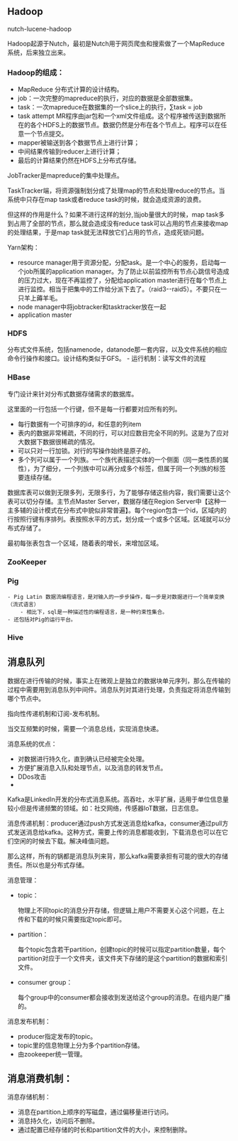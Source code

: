 
## Hadoop
nutch-lucene-hadoop

Hadoop起源于Nutch，最初是Nutch用于网页爬虫和搜索做了一个MapReduce系统，后来独立出来。

### Hadoop的组成：
- MapReduce
分布式计算的设计结构。
- job：一次完整的mapreduce的执行，对应的数据是全部数据集。
- task：一次mapreduce在数据集的一个slice上的执行，∑task = job
- task attempt
MR程序由jar包和一个xml文件组成。这个程序被传送到数据所在的各个HDFS上的数据节点。数据仍然是分布在各个节点上。程序可以在任意一个节点提交。
- mapper被输送到各个数据节点上进行计算；
- 中间结果传输到reducer上进行计算；
- 最后的计算结果仍然在HDFS上分布式存储。

JobTracker是mapreduce的集中处理点。

TaskTracker端，将资源强制划分成了处理map的节点和处理reduce的节点。当系统中只存在map task或者reduce task的时候，就会造成资源的浪费。

但这样的作用是什么？如果不进行这样的划分,当job量很大的时候，map task多到占用了全部的节点，那么就会造成没有reduce task可以占用的节点来接收map的处理结果，于是map task就无法释放它们占用的节点，造成死锁问题。

Yarn架构：
- resource manager用于资源分配，分配task。是一个中心的服务，启动每一个job所属的application manager。为了防止以前监控所有节点心跳信号造成的压力过大，现在不再监控了，分配给application master进行在每个节点上进行监控。相当于把集中的工作给分派下去了。（raid3--raid5）。不要只在一只羊上薅羊毛。
- node manager中将jobtracker和tasktracker放在一起
- application master

### HDFS
分布式文件系统，包括namenode，datanode那一套内容，以及文件系统的相应命令行操作和接口。设计结构类似于GFS。
    - 运行机制：读写文件的流程

### HBase
专门设计来针对分布式数据存储需求的数据库。

这里面的一行包括一个行键，但不是每一行都要对应所有的列。
- 每行数据有一个可排序的id，和任意的列item
- 表内的数据非常稀疏，不同的行，可以对应数目完全不同的列。这是为了应对大数据下数据很稀疏的情况。
- 可以只对一行加锁。对行的写操作始终是原子的。
- 多个列可以属于一个列族。一个族代表描述实体的一个侧面（同一类性质的属性），为了细分，一个列族中可以再分成多个标签，但属于同一个列族的标签要连续存储。

数据库表可以做到无限多列，无限多行，为了能够存储这些内容，我们需要让这个表可以切分存储。主节点Master Server，数据存储在Region Server中【这种一主多辅的设计模式在分布式中貌似非常普遍】。每个region包含一个id，区域内的行按照行键有序排列。表按照水平的方式，划分成一个或多个区域。区域就可以分布式存储了。

最初每张表包含一个区域，随着表的增长，来增加区域。

### ZooKeeper
### Pig
    - Pig Latin 数据流编程语言，是对输入的一步步操作，每一步是对数据进行一个简单变换（流式语言）
        - 相比下，sql是一种描述性的编程语言，是一种约束性集合。
    - 还包括对Pig的运行平台。
### Hive


## 消息队列
数据在进行传输的时候，事实上在微观上是独立的数据块单元序列，那么在传输的过程中需要用到消息队列中间件。消息队列对其进行处理，负责指定将消息传输到哪个节点中。

指向性传递机制和订阅-发布机制。

当交互频繁的时候，需要一个消息总线，实现消息快递。
 
消息系统的优点：
- 对数据进行持久化，直到确认已经被完全处理。
- 方便扩展消息入队和处理节点，以及消息的转发节点。
- DDos攻击
- 

Kafka是LinkedIn开发的分布式消息系统。高吞吐，水平扩展，适用于单位信息量较小但是传递频繁的领域。如：社交网络，传感器IoT数据，日志信息。

消息传递机制：producer通过push方式发送消息给kafka，consumer通过pull方式发送消息给kafka。这种方式，需要上传的消息都能收到，下载消息也可以在它们空闲的时候去下载。解决峰值问题。

那么这样，所有的锅都是消息队列来背，那么kafka需要承担有可能的很大的存储责任。所以也是分布式存储。

消息管理：
- topic：

    物理上不同topic的消息分开存储，但逻辑上用户不需要关心这个问题，在上传和下载的时候只需要指定topic即可。
- partition：

    每个topic包含若干partition，创建topic的时候可以指定partition数量，每个partition对应于一个文件夹，该文件夹下存储的是这个partition的数据和索引文件。
- consumer group：

    每个group中的consumer都会接收到发送给这个group的消息。在组内是广播的。

消息发布机制：
- producer指定发布的topic。
- topic里的信息物理上分为多个partition存储。
- 由zookeeper统一管理。

消息消费机制：
- 

消息存储机制：
- 消息在partition上顺序的写磁盘，通过偏移量进行访问。
- 消息持久化，访问后不删除。
- 通过配置已经存储的时长和partition文件的大小，来控制删除。

